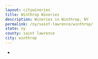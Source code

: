 ```yaml
---
layout: citywineries
title: Winthrop Wineries
description: Wineries in Winthrop, NY
permalink: /ny/saint-lawrence/winthrop/
state: ny
county: saint lawrence
city: winthrop
---
```

-
